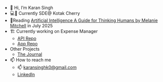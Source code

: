 - 👋 Hi, I’m Karan Singh
- 💻👀 Currently SDE@ Kotak Cherry
- 📘Reading [Artificial Intelligence A Guide for Thinking Humans by Melanie Mitchell](https://www.goodreads.com/book/show/43565360-artificial-intelligence) in July 2025
- 🏗️ Currently working on Expense Manager
  - [API Repo](https://github.com/Karan0009/lekhakaar_api)
  - [App Repo](https://github.com/Karan0009/expense_manager_flutter_app)
- Other Projects
  - [The Journal](https://the-journal.in)
- 📫 How to reach me
  - 📫 karansinghk0@gmail.com
  - [LinkedIn](https://www.linkedin.com/in/karandeepsingh2810)

<!---
Karan0009/Karan0009 is a ✨ special ✨ repository because its `README.md` (this file) appears on your GitHub profile.
You can click the Preview link to take a look at your changes.
--->
